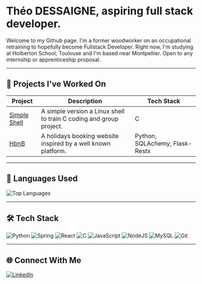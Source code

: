 # Théo DESSAIGNE, aspiring full stack developer.

Welcome to my Github page. I'm a former woodworker on an occupational retraining to hopefully become Fullstack Developer.
Right now, I'm studying at Holberton School, Toulouse and I'm based near Montpellier. Open to any internship or apprenticeship proposal.

---

## 🚀 Projects I've Worked On

| Project | Description | Tech Stack |
|--------|-------------|------------|
| [Simple Shell](https://github.com/Theo-D/holbertonschool-simple_shell) | A simple version a Linux shell to train C coding and group project. | C |
| [HbnB](https://github.com/Theo-D/holbertonschool-hbnb) | A holidays booking website inspired by a well known platform. | Python, SQLAchemy, Flask-Restx |

---

## 🧠 Languages Used
![Top Languages](https://github-readme-stats.vercel.app/api/top-langs/?username=Theo-D&layout=compact&langs_count=6&theme=github_dark)

---

## 🛠️ Tech Stack

![Python](https://img.shields.io/badge/python-3670A0?style=for-the-badge&logo=python&logoColor=ffdd54)
![Spring](https://img.shields.io/badge/spring-%236DB33F.svg?style=for-the-badge&logo=spring&logoColor=white)
![React](https://img.shields.io/badge/react-%2320232a.svg?style=for-the-badge&logo=react&logoColor=%2361DAFB)
![C](https://img.shields.io/badge/c-%2300599C.svg?style=for-the-badge&logo=c&logoColor=white)
![JavaScript](https://img.shields.io/badge/javascript-%23323330.svg?style=for-the-badge&logo=javascript&logoColor=%23F7DF1E)
![NodeJS](https://img.shields.io/badge/node.js-6DA55F?style=for-the-badge&logo=node.js&logoColor=white)
![MySQL](https://img.shields.io/badge/mysql-4479A1.svg?style=for-the-badge&logo=mysql&logoColor=white)
![Git](https://img.shields.io/badge/git-%23F05033.svg?style=for-the-badge&logo=git&logoColor=white)

---

## 🌐 Connect With Me

[![LinkedIn](https://img.shields.io/badge/-LinkedIn-blue?style=flat-square&logo=linkedin&logoColor=white&link=https://www.linkedin.com/in/th%C3%A9o-dessaigne-bb0483373/)]([https://linkedin.com/in/yourprofile](https://www.linkedin.com/in/th%C3%A9o-dessaigne-bb0483373/))

